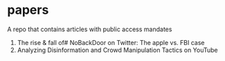 # papers
 A repo that contains articles with public access mandates

 1) The rise & fall of# NoBackDoor on Twitter: The apple vs. FBI case
 2) Analyzing Disinformation and Crowd Manipulation Tactics on YouTube
